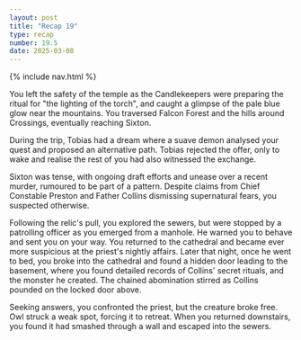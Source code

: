 ```yaml
---
layout: post
title: "Recap 19"
type: recap
number: 19.5
date: 2025-03-08
---
```


{% include nav.html %}

You left the safety of the temple as the Candlekeepers were preparing the ritual for "the lighting of the torch", and caught a glimpse of the pale blue glow near the mountains. You traversed Falcon Forest and the hills around Crossings, eventually reaching Sixton.

During the trip, Tobias had a dream where a suave demon analysed your quest and proposed an alternative path. Tobias rejected the offer, only to wake and realise the rest of you had also witnessed the exchange.

Sixton was tense, with ongoing draft efforts and unease over a recent murder, rumoured to be part of a pattern. Despite claims from Chief Constable Preston and Father Collins dismissing supernatural fears, you suspected otherwise.

Following the relic's pull, you explored the sewers, but were stopped by a patrolling officer as you emerged from a manhole. He warned you to behave and sent you on your way. You returned to the cathedral and became ever more suspicious at the priest's nightly affairs. Later that night, once he went to bed, you broke into the cathedral and found a hidden door leading to the basement, where you found detailed records of Collins' secret rituals, and the monster he created. The chained abomination stirred as Collins pounded on the locked door above.

Seeking answers, you confronted the priest, but the creature broke free. Owl struck a weak spot, forcing it to retreat. When you returned downstairs, you found it had smashed through a wall and escaped into the sewers.